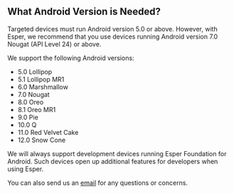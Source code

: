 ## What Android Version is Needed?

Targeted devices must run Android version 5.0 or above. However, with Esper, we recommend that you use devices running Android version 7.0 Nougat (API Level 24) or above.

We support the following Android versions: 
- 5.0 Lollipop
- 5.1 Lollipop MR1
- 6.0 Marshmallow 
- 7.0 Nougat 
- 8.0 Oreo 
- 8.1 Oreo MR1 
- 9.0 Pie 
- 10.0 Q
- 11.0 Red Velvet Cake 
- 12.0 Snow Cone

We will always support development devices running Esper Foundation for Android. Such devices open up additional features for developers when using Esper.


You can also send us an [email](mailto:support@esper.io) for any questions or concerns.